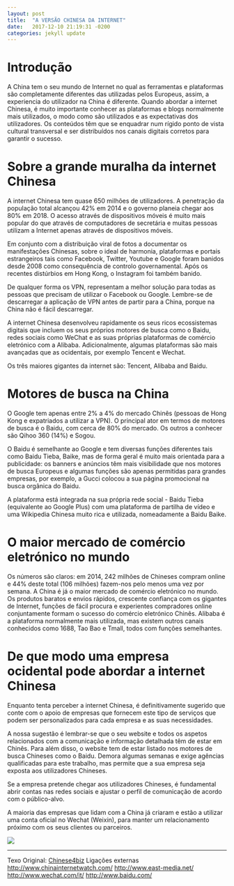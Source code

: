 ```yaml
---
layout: post
title:  "A VERSÃO CHINESA DA INTERNET"
date:   2017-12-10 21:19:31 -0200
categories: jekyll update
---
```


# Introdução

A China tem o seu mundo de Internet no qual as ferramentas e plataformas são completamente diferentes das utilizadas pelos Europeus, assim, a experiencia do utilizador na China é diferente. Quando abordar a internet Chinesa, é muito importante conhecer as plataformas e blogs normalmente mais utilizados, o modo como são utilizados e as expectativas dos utilizadores. Os conteúdos têm que se enquadrar num rígido ponto de vista cultural transversal e ser distribuídos nos canais digitais corretos para garantir o sucesso.

# Sobre a grande muralha da internet Chinesa

A internet Chinesa tem quase 650 milhões de utilizadores. A penetração da população total alcançou 42% em 2014 e o governo planeia chegar aos 80% em 2018. O acesso através de dispositivos móveis é muito mais popular do que através de computadores de secretária e muitas pessoas utilizam a Internet apenas através de dispositivos móveis.

Em conjunto com a distribuição viral de fotos a documentar os manifestações Chinesas, sobre o ideal de harmonia, plataformas e portais estrangeiros tais como Facebook, Twitter, Youtube e Google foram banidos desde 2008 como consequência de controlo governamental. Após os recentes distúrbios em Hong Kong, o Instagram foi também banido.

De qualquer forma os VPN, representam a melhor solução para todas as pessoas que precisam de utilizar o Facebook ou Google. Lembre-se de descarregar a aplicação de VPN antes de partir para a China, porque na China não é fácil descarregar.

A internet Chinesa desenvolveu rapidamente os seus ricos ecossistemas digitais que incluem os seus próprios motores de busca como o Baidu, redes sociais como WeChat e as suas próprias plataformas de comércio eletrónico com a Alibaba. Adicionalmente, algumas plataformas são mais avançadas que as ocidentais, por exemplo Tencent e Wechat.

Os três maiores gigantes da internet são: Tencent, Alibaba and Baidu.

# Motores de busca na China

O Google tem apenas entre 2% a 4% do mercado Chinês (pessoas de Hong Kong e expatriados a utilizar a VPN). O principal ator em termos de motores de busca é o Baidu, com cerca de 80% do mercado. Os outros a conhecer são Qihoo 360 (14%) e Sogou.

O Baidu é semelhante ao Google e tem diversas funções diferentes tais como Baidu Tieba, Baike, mas de forma geral é muito mais orientada para a publicidade: os banners e anúncios têm mais visibilidade que nos motores de busca Europeus e algumas funções são apenas permitidas para grandes empresas, por exemplo, a Gucci colocou a sua página promocional na busca orgânica do Baidu.

A plataforma está integrada na sua própria rede social - Baidu Tieba (equivalente ao Google Plus) com uma plataforma de partilha de vídeo e uma Wikipedia Chinesa muito rica e utilizada, nomeadamente a Baidu Baike.

# O maior mercado de comércio eletrónico no mundo

Os números são claros: em 2014, 242 milhões de Chineses compram online e 44% deste total (106 milhões) fazem-nos pelo menos uma vez por semana. A China é já o maior mercado de comércio eletrónico no mundo. Os produtos baratos e envios rápidos, crescente confiança com os gigantes de Internet, funções de fácil procura e experientes compradores online conjuntamente formam o sucesso do comércio eletrónico Chinês. Alibaba é a plataforma normalmente mais utilizada, mas existem outros canais conhecidos como 1688, Tao Bao e Tmall, todos com funções semelhantes.

# De que modo uma empresa ocidental pode abordar a internet Chinesa

Enquanto tenta perceber a internet Chinesa, é definitivamente sugerido que conte com o apoio de empresas que fornecem este tipo de serviços que podem ser personalizados para cada empresa e as suas necessidades.

A nossa sugestão é lembrar-se que o seu website e todos os aspetos relacionados com a comunicação e informação detalhada têm de estar em Chinês. Para além disso, o website tem de estar listado nos motores de busca Chineses como o Baidu. Demora algumas semanas e exige agências qualificadas para este trabalho, mas permite que a sua empresa seja exposta aos utilizadores Chineses.

Se a empresa pretende chegar aos utilizadores Chineses, é fundamental abrir contas nas redes sociais e ajustar o perfil de comunicação de acordo com o público-alvo.

A maioria das empresas que lidam com a China já criaram e estão a utilizar uma conta oficial no Wechat (Weixin), para manter um relacionamento próximo com os seus clientes ou parceiros.

![](http://www.chinese4.biz/pt/resources/ftp/3/1-china.jpg)

----

Texo Original: [Chinese4biz](http://www.chinese4.biz/pt/guia-cultural-empresarial/preparacoes/18/versao-chinesa-da-internet)
Ligações externas
<http://www.chinainternetwatch.com/>
<http://www.east-media.net/>
<http://www.wechat.com/it/>
<http://www.baidu.com/>